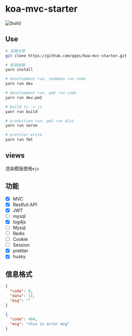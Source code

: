 # koa-mvc-starter

![build](https://github.com/qqxs/koa-mvc-starter/workflows/build/c.svg)

## Use

```sh
# 克隆仓库
git clone https://github.com/qqxs/koa-mvc-starter.git

# 安装依赖
yarn install

# development run, nodemon run code
yarn run dev

# development run, pm2 run code
yarn run dev:pm2

# build ts -> js
yanr run build

# production run, pm2 run dist
yarn run serve

# prettier write
yarn run fmt
```

## views

渲染模版使用`ejs`

## 功能

- [x] MVC
- [x] Restfull API
- [x] JWT
- [ ] mysql
- [x] log4js
- [ ] Mysql
- [ ] Redis
- [ ] Cookie
- [ ] Session
- [x] prettier
- [x] husky

## 信息格式

```json
{
  "code": 0,
  "data": [],
  "msg": ""
}
```

```json
{
  "code": 404,
  "msg": "this is error msg"
}
```
